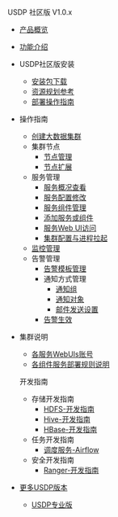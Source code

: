 <div class="sidebar_title icon_"> USDP 社区版 V1.0.x </div>   

* [产品概览](/usdp_community/1.0.x/README)

* [功能介绍](usdp_community/1.0.x/release_notes)

* USDP社区版安装
  * [安装包下载](usdp_community/plan&create/download)
  * [资源规划参考](usdp_community/plan&create/deploy_plan)
  * [部署操作指南](usdp_community/plan&create/install)
  
* 操作指南
  * [创建大数据集群](usdp_community/webconsole/cluster_create)
  * 集群节点
    * [节点管理](usdp_community/webconsole/node)
    * [节点扩展](usdp_community/webconsole/node_add)
  * 服务管理
    * [服务概况查看](usdp_community/webconsole/service_state)
    * [服务配置修改](usdp_community/webconsole/service_config)
    * [服务组件管理](usdp_community/webconsole/service_component)
    * [添加服务或组件](usdp_community/webconsole/service_extension)
    * [服务Web UI访问](usdp_community/webconsole/service_web)
    * [集群配置与进程拉起](usdp_community/webconsole/cluster_service)
  * [监控管理](usdp_community/webconsole/monitor)
  * 告警管理
    * [告警模板管理](usdp_community/webconsole/alarmTemplate)
    * 通知方式管理
      * [通知组](usdp_community/webconsole/alarmInform_group)
      * [通知对象](usdp_community/webconsole/alarmInform_object)
      * [邮件发送设置](usdp_community/webconsole/alarmInform_email)
    * [告警生效](usdp_community/webconsole/alarmTemplate_work)
  
* 集群说明
  * [各服务WebUIs账号](usdp_community/1.0.x/cluster_notes/login)
  * [各组件服务部署规则说明](usdp_community/1.0.x/cluster_notes/rule)
  
  开发指南
  
  * 存储开发指南
    * [HDFS-开发指南](usdp_community/developer/hdfs)
    * [Hive-开发指南](usdp_community/developer/hive)
    * [HBase-开发指南](usdp_community/developer/hbase)
  * 任务开发指南
    * [调度服务-Airflow](usdp_community/schedule/airflow)
  * 安全开发指南
    * [Ranger-开发指南](usdp_community/developer/ranger)
  
* [更多USDP版本](/usdp_community/version_list)
  * [USDP专业版](/usdpdc/README)


